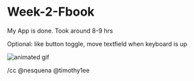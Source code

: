 Week-2-Fbook
============
My App is done.
Took around 8-9 hrs

Optional: like button toggle, move textfield when keyboard is up

![animated gif](https://raw.githubusercontent.com/.../Fbook.gif)

/cc @nesquena @timothy1ee
